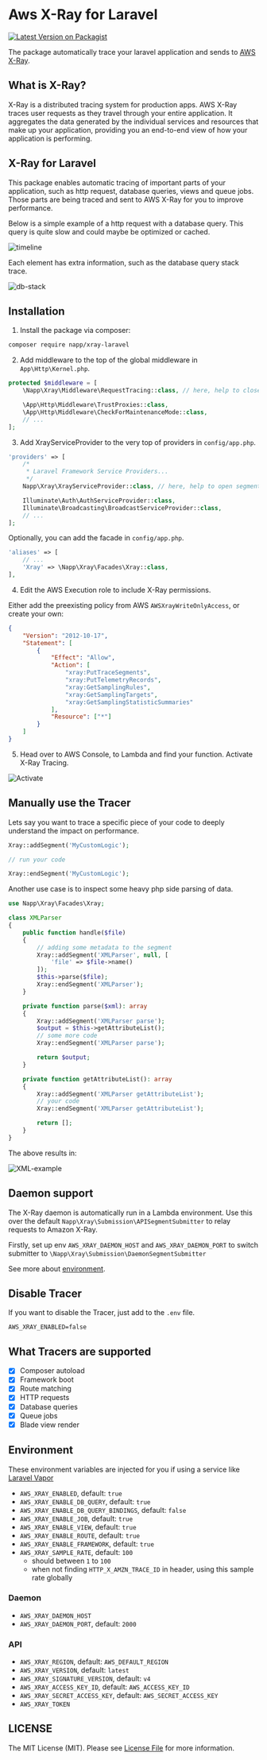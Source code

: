# Aws X-Ray for Laravel

[![Latest Version on Packagist](https://img.shields.io/packagist/v/napp/xray-laravel.svg?style=flat-square)](https://packagist.org/packages/napp/xray-laravel)

The package automatically trace your laravel application and sends to [AWS X-Ray](https://aws.amazon.com/xray).

## What is X-Ray?

X-Ray is a distributed tracing system for production apps. AWS X-Ray traces user requests as they travel through your entire application.
It aggregates the data generated by the individual services and resources that make up your application, providing you an end-to-end view of how your application is performing.

## X-Ray for Laravel

This package enables automatic tracing of important parts of your application, such as http request, database queries, views and queue jobs. Those parts are being traced and sent to AWS X-Ray for you to improve performance.

Below is a simple example of a http request with a database query. This query is quite slow and could maybe be optimized or cached.

![timeline](https://raw.githubusercontent.com/Napp/xray-laravel/master/docs/xray-timeline.png)

Each element has extra information, such as the database query stack trace.

![db-stack](https://raw.githubusercontent.com/Napp/xray-laravel/master/docs/xray-db-stack.png)

## Installation

1. Install the package via composer:

```bash
composer require napp/xray-laravel
```

2. Add middleware to the top of the global middleware in `App\Http\Kernel.php`.

```php
protected $middleware = [
    \Napp\Xray\Middleware\RequestTracing::class, // here, help to close segment

    \App\Http\Middleware\TrustProxies::class,
    \App\Http\Middleware\CheckForMaintenanceMode::class,
    // ...
];
```

3. Add XrayServiceProvider to the very top of providers in `config/app.php`.

```php
'providers' => [
    /*
     * Laravel Framework Service Providers...
     */
    Napp\Xray\XrayServiceProvider::class, // here, help to open segment

    Illuminate\Auth\AuthServiceProvider::class,
    Illuminate\Broadcasting\BroadcastServiceProvider::class,
    // ...
];
```

Optionally, you can add the facade in `config/app.php`.

```php
'aliases' => [
    // ...
    'Xray' => \Napp\Xray\Facades\Xray::class,
],
```

4. Edit the AWS Execution role to include X-Ray permissions.

Either add the preexisting policy from AWS `AWSXrayWriteOnlyAccess`, or create your own:

```json
{
    "Version": "2012-10-17",
    "Statement": [
        {
            "Effect": "Allow",
            "Action": [
                "xray:PutTraceSegments",
                "xray:PutTelemetryRecords",
                "xray:GetSamplingRules",
                "xray:GetSamplingTargets",
                "xray:GetSamplingStatisticSummaries"
            ],
            "Resource": ["*"]
        }
    ]
}
```

5. Head over to AWS Console, to Lambda and find your function. Activate X-Ray Tracing.

![Activate](https://raw.githubusercontent.com/Napp/xray-laravel/master/docs/lambda-enable-xray.png)

## Manually use the Tracer

Lets say you want to trace a specific piece of your code to deeply understand the impact on performance.

```php
Xray::addSegment('MyCustomLogic');

// run your code

Xray::endSegment('MyCustomLogic');
```

Another use case is to inspect some heavy php side parsing of data.

```php
use Napp\Xray\Facades\Xray;

class XMLParser
{
    public function handle($file)
    {
        // adding some metadata to the segment
        Xray::addSegment('XMLParser', null, [
            'file' => $file->name()
        ]);
        $this->parse($file);
        Xray::endSegment('XMLParser');
    }

    private function parse($xml): array
    {
        Xray::addSegment('XMLParser parse');
        $output = $this->getAttributeList();
        // some more code
        Xray::endSegment('XMLParser parse');

        return $output;
    }

    private function getAttributeList(): array
    {
        Xray::addSegment('XMLParser getAttributeList');
        // your code
        Xray::endSegment('XMLParser getAttributeList');

        return [];
    }
}
```

The above results in:

![XML-example](https://raw.githubusercontent.com/Napp/xray-laravel/master/docs/xray-xml-example.png)

## Daemon support

The X-Ray daemon is automatically run in a Lambda environment. Use this over the default `Napp\Xray\Submission\APISegmentSubmitter` to relay requests to Amazon X-Ray.

Firstly, set up env `AWS_XRAY_DAEMON_HOST` and `AWS_XRAY_DAEMON_PORT` to switch submitter to `\Napp\Xray\Submission\DaemonSegmentSubmitter`

See more about [environment](#environment).

## Disable Tracer

If you want to disable the Tracer, just add to the `.env` file.

```dotenv
AWS_XRAY_ENABLED=false
```

## What Tracers are supported

-   [x] Composer autoload
-   [x] Framework boot
-   [x] Route matching
-   [x] HTTP requests
-   [x] Database queries
-   [x] Queue jobs
-   [x] Blade view render

## Environment

These environment variables are injected for you if using a service like [Laravel Vapor](https://vapor.laravel.com/)

-   `AWS_XRAY_ENABLED`, default: `true`
-   `AWS_XRAY_ENABLE_DB_QUERY`, default: `true`
-   `AWS_XRAY_ENABLE_DB_QUERY_BINDINGS`, default: `false`
-   `AWS_XRAY_ENABLE_JOB`, default: `true`
-   `AWS_XRAY_ENABLE_VIEW`, default: `true`
-   `AWS_XRAY_ENABLE_ROUTE`, default: `true`
-   `AWS_XRAY_ENABLE_FRAMEWORK`, default: `true`
-   `AWS_XRAY_SAMPLE_RATE`, default: `100`
    -   should between `1` to `100`
    -   when not finding `HTTP_X_AMZN_TRACE_ID` in header, using this sample rate globally

### Daemon

-   `AWS_XRAY_DAEMON_HOST`
-   `AWS_XRAY_DAEMON_PORT`, default: `2000`

### API

-   `AWS_XRAY_REGION`, default: `AWS_DEFAULT_REGION`
-   `AWS_XRAY_VERSION`, default: `latest`
-   `AWS_XRAY_SIGNATURE_VERSION`, default: `v4`
-   `AWS_XRAY_ACCESS_KEY_ID`, default: `AWS_ACCESS_KEY_ID`
-   `AWS_XRAY_SECRET_ACCESS_KEY`, default: `AWS_SECRET_ACCESS_KEY`
-   `AWS_XRAY_TOKEN`

## LICENSE

The MIT License (MIT). Please see [License File](LICENSE.md) for more information.
